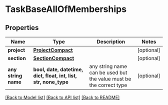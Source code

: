 # TaskBaseAllOfMemberships


## Properties
Name | Type | Description | Notes
------------ | ------------- | ------------- | -------------
**project** | [**ProjectCompact**](ProjectCompact.md) |  | [optional] 
**section** | [**SectionCompact**](SectionCompact.md) |  | [optional] 
**any string name** | **bool, date, datetime, dict, float, int, list, str, none_type** | any string name can be used but the value must be the correct type | [optional]

[[Back to Model list]](../README.md#documentation-for-models) [[Back to API list]](../README.md#documentation-for-api-endpoints) [[Back to README]](../README.md)


